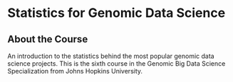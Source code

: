 # Statistics for Genomic Data Science

## About the Course

An introduction to the statistics behind the most popular genomic data science projects. 
This is the sixth course in the Genomic Big Data Science Specialization from Johns Hopkins University.
